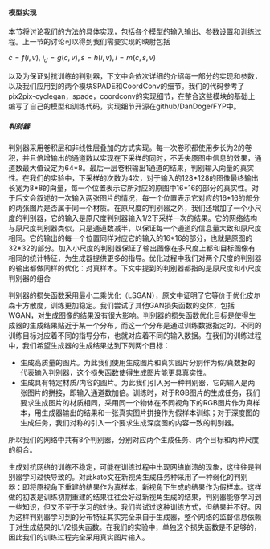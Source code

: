 #### 模型实现

本节将讨论我们的方法的具体实现，包括各个模型的输入输出、参数设置和训练过程。上一节的讨论可以得到我们需要实现的映射包括

$c = f(i, v),\ i_d = g(c, v), s = h(i ,v), i = m(c, s, v)$

以及为保证对抗训练的判别器，下文中会依次详细的介绍每一部分的实现和参数，以及我们应用到的两个模块SPADE和CoordConv的细节。我们的代码参考了pix2pix-cyclegan，spade，coordconv的实现细节，在整合这些模块的基础上编写了自己的模型和训练代码，实现细节开源在github/DanDoge/FYP中。



##### 判别器

判别器采用卷积层和非线性层叠加的方式实现。每一次卷积都使用步长为2的卷积，并且倍增输出的通道数以实现在下采样的同时，不丢失原图中信息的效果，通道数最大值设定为64\*8。最后一层卷积输出1通道的结果，判别输入向量的真实性。在我们的实验中，下采样的次数为4次，对于输入的128\*128的图像最终输出长宽为8\*8的向量，每一个位置表示它所对应的原图中16\*16的部分的真实性。对于后文会叙述的一次输入两张图片的情况，每一个位置表示它对应的16\*16的部分的两张图片是否属于同一个材质。在原尺度的判别器之外，我们还增加了一个小尺度的判别器，它的输入是原尺度判别器输入1/2下采样一次的结果。它的网络结构与原尺度判别器类似，只是通道数减半，以保证每一个通道的信息量大致和原尺度相同。它的输出的每一个位置同样对应它的输入的16\*16的部分，也就是原图的32*32的部分。加入小尺度的判别器保证了输出图像在多尺度上都和目标图像有相同的统计特征，为生成器提供更多的指导。优化过程中我们对两个尺度的判别器的输出都做同样的优化：对真样本。下文中提到的判别器都指的是原尺度和小尺度判别器的组合

判别器的损失函数采用最小二乘优化（LSGAN），原文中证明了它等价于优化皮尔森卡方散度，训练更加稳定。我们尝试了其他GAN损失函数的变体，包括WGAN，对生成图像的结果没有很大影响。判别器的损失函数优化目标是使得生成器的生成结果贴近于某一个分布，而这一个分布是通过训练数据指定的。不同的训练目标对应着不同的指导分布，也就对应着不同的输入数据。在我们的训练过程中，我们希望生成器的生成结果达到下列两个目标：

- 生成高质量的图片。为此我们使用生成图片和真实图片分别作为假/真数据的代表输入判别器，这个损失函数使得生成图片能更具真实性。
- 生成具有特定材质/内容的图片。为此我们引入另一种判别器，它的输入是两张图片的拼接，即输入通道数加倍。训练时，对于RGB图片的生成任务，我们要求生成图片的材质相同，采用同一个物体在不同视角下的RGB图片作为真样本，用生成器输出的结果和一张真实图片拼接作为假样本训练；对于深度图的生成任务，我们对称的引入一个要求生成深度图的内容一致的判别器。

所以我们的网络中共有8个判别器，分别对应两个生成任务、两个目标和两种尺度的组合。

生成对抗网络的训练不稳定，可能在训练过程中出现网络崩溃的现象，这往往是判别器学习过快导致的。对此kato文在新视角生成任务种采用了一种弱化的判别器：即将原视角下重建的结果作为真样本，新视角下生成的结果作为假样本。这样做的初衷是训练初期重建的结果往往会好过新视角生成的结果，判别器能够学习到一些知识，但又不至于学习的过快。我们尝试过这种训练方式，但结果并不好。因为这样判别器学习到的分布特征其实完全来自于生成器，整个网络的监督信息依赖于对生成结果的L1/2损失函数。在我们的实验中，单独这个损失函数是不足够的，因此我们的训练过程完全采用真实图片输入。